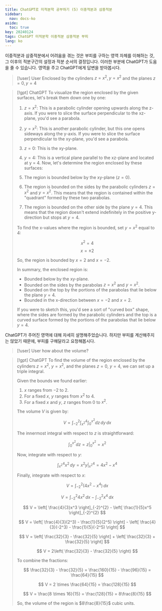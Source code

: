 ```yaml
---
title: ChatGPT로 미적분학 공부하기 (5) 이중적분과 삼중적분 
sidebar:
  nav: docs-ko
aside:
  toc: true
key: 20240124
tags: ChatGPT 미적분학 이중적분 삼중적분 부피
lang: ko
---
```


이중적분과 삼중적분에서 어려움을 겪는 것은 부피를 구하는 영역 자체를 이해하는 것, 그 이후의 적분구간의 설정과 적분 순서의 결정입니다. 이러한 부분에 ChatGPT가 도움을 줄 수 있습니다. 영역을 주고 ChatGPT에게 답변을 받아봅시다.

>[!user] User
> Enclosed by the cylinders $z=x^2, y=x^2$ and the planes $z=0, y=4$

>[!gpt] ChatGPT
>To visualize the region enclosed by the given surfaces, let's break them down one by one:
> 1. $z = x^2$: This is a parabolic cylinder opening upwards along the z-axis. If you were to slice the surface perpendicular to the xz-plane, you'd see a parabola.
> 2. $y = x^2$: This is another parabolic cylinder, but this one opens sideways along the y-axis. If you were to slice the surface perpendicular to the xy-plane, you'd see a parabola.
> 3. $z = 0$: This is the xy-plane.
> 4. $y = 4$: This is a vertical plane parallel to the xz-plane and located at y = 4.
> Now, let's determine the region enclosed by these surfaces:
> 
> 1. The region is bounded below by the xy-plane ($z = 0$).
> 
> 2. The region is bounded on the sides by the parabolic cylinders $z = x^2$ and $y = x^2$. This means that the region is contained within the "quadrant" formed by these two parabolas.
> 
> 3. The region is bounded on the other side by the plane $y = 4$. This means that the region doesn't extend indefinitely in the positive y-direction but stops at $y = 4$.
> 
> To find the x-values where the region is bounded, set $y = x^2$ equal to 4:
> 
> $$ x^2 = 4 $$
> $$ x = \pm 2 $$
> 
> So, the region is bounded by $x = 2$ and $x = -2$.
> 
> In summary, the enclosed region is:
> 
> - Bounded below by the xy-plane.
> - Bounded on the sides by the parabolas $z = x^2$ and $y = x^2$.
> - Bounded on the top by the portions of the parabolas that lie below the plane $y = 4$.
> - Bounded in the x-direction between $x = -2$ and $x = 2$.
> 
> If you were to sketch this, you'd see a sort of "curved box" shape, where the sides are formed by the parabolic cylinders and the top is a curved surface formed by the portions of the parabolas that lie below $y = 4$.

ChatGPT가 주어진 영역에 대해 자세히 설명해주었습니다. 하지만 부피를 계산해주지는 않았기 때문에, 부피를 구해달라고 요청해봅시다.

>[!user] User
> how about the volume?

>[!gpt] ChatGPT
To find the volume of the region enclosed by the cylinders $z = x^2$, $y = x^2$, and the planes $z = 0$, $y = 4$, we can set up a triple integral.
> 
> Given the bounds we found earlier:
> 
> 1. $x$ ranges from $-2$ to $2$.
> 2. For a fixed $x$, $y$ ranges from $x^2$ to $4$.
> 3. For a fixed $x$ and $y$, $z$ ranges from $0$ to $x^2$.
> 
> The volume $V$ is given by:
> 
> $$ V = \int_{-2}^{2} \int_{x^2}^{4} \int_{0}^{x^2} dz \, dy \, dx $$
> 
> The innermost integral with respect to $z$ is straightforward:
> 
> $$ \int_{0}^{x^2} dz = z \Big|_0^{x^2} = x^2 $$
> 
> Now, integrate with respect to $y$:
> 
> $$ \int_{x^2}^{4} x^2 \, dy = x^2y \Big|_{x^2}^{4} = 4x^2 - x^4 $$
> 
> Finally, integrate with respect to $x$:
> 
> $$ V = \int_{-2}^{2} (4x^2 - x^4) \, dx $$
> 
> $$ V = \int_{-2}^{2} 4x^2 \, dx - \int_{-2}^{2} x^4 \, dx $$
> 
> $$ V = \left[ \frac{4}{3}x^3 \right]_{-2}^{2} - \left[ \frac{1}{5}x^5 \right]_{-2}^{2} $$
> 
> $$ V = \left[ \frac{4}{3}(2^3) - \frac{1}{5}(2^5) \right] - \left[ \frac{4}{3}(-2^3) - \frac{1}{5}(-2^5) \right] $$
> 
> $$ V = \left[ \frac{32}{3} - \frac{32}{5} \right] + \left[ \frac{32}{3} + \frac{32}{5} \right] $$
> 
> $$ V = 2\left( \frac{32}{3} - \frac{32}{5} \right) $$
> 
> To combine the fractions:
> 
> $$ \frac{32}{3} - \frac{32}{5} = \frac{160}{15} - \frac{96}{15} = \frac{64}{15} $$
> 
> $$ V = 2 \times \frac{64}{15} = \frac{128}{15} $$
> 
> $$ V = \frac{8 \times 16}{15} = \frac{128}{15} = 8\frac{8}{15} $$
> 
> So, the volume of the region is $8\frac{8}{15}$ cubic units.

